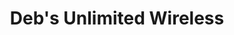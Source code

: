 ---
title: "Deb's Unlimited Wireless"
url: /syracuse/debs-unlimited-wireless/
shop: mobile phone
---